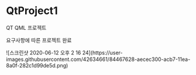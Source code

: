 # QtProject1
QT QML 프로젝트

요구사항에 따른 프로젝트 완료

<div>
  ![스크린샷 2020-06-12 오후 2 16 24](https://user-images.githubusercontent.com/42634661/84467628-aecec300-acb7-11ea-8a0f-282c1d99de5d.png)
</div>
